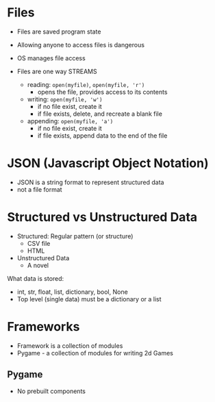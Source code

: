 

# Files

- Files are saved program state
- Allowing anyone to access files is dangerous
- OS manages file access

- Files are one way STREAMS
  - reading: `open(myfile)`, `open(myfile, 'r')`
    - opens the file, provides access to its contents
  - writing: `open(myfile, 'w')`
    - if no file exist, create it
    - if file exists, delete, and recreate a blank file
  - appending: `open(myfile, 'a')`
    - if no file exist, create it
    - if file exists, append data to the end of the file


# JSON (Javascript Object Notation)

- JSON is a string format to represent structured data
- not a file format


# Structured vs Unstructured Data

- Structured: Regular pattern (or structure)
  - CSV file
  - HTML
- Unstructured Data
  - A novel


What data is stored:

- int, str, float, list, dictionary, bool, None
- Top level (single data) must be a dictionary or a list



# Frameworks

- Framework is a collection of modules
- Pygame - a collection of modules for writing 2d Games

## Pygame

- No prebuilt components
